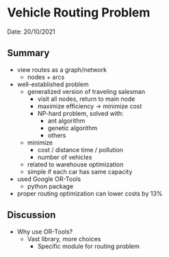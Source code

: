 # Vehicle Routing Problem
Date: 20/10/2021
## Summary
- view routes as a graph/network
	- nodes + arcs
- well-established problem
	- generalized version of traveling salesman
		- visit all nodes, return to main node
		- maximize efficiency -> minimize cost
		- NP-hard problem, solved with:
			- ant algorithm
			- genetic algorithm
			- others
	- minimize 
		- cost / distance time / pollution
		- number of vehicles
	- related to warehouse optimization
	- simple if each car has same capacity
- used Google OR-Tools
	- python package
- proper routing optimization can lower costs by 13%
## Discussion
- Why use OR-Tools?
	- Vast library, more choices
		- Specific module for routing problem
